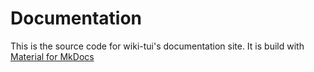 # Documentation

This is the source code for wiki-tui's documentation site. It is build with [Material for
MkDocs](https://squidfunk.github.io/mkdocs-material)
